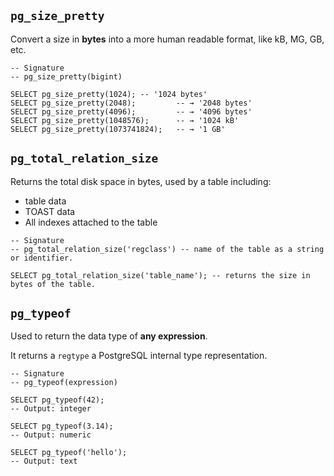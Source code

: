 ## `pg_size_pretty`
Convert a size in **bytes** into a more human readable format, like kB, MG, GB, etc.

```PostgreSQL
-- Signature
-- pg_size_pretty(bigint)

SELECT pg_size_pretty(1024); -- '1024 bytes'
SELECT pg_size_pretty(2048);         -- → '2048 bytes'
SELECT pg_size_pretty(4096);         -- → '4096 bytes'
SELECT pg_size_pretty(1048576);      -- → '1024 kB'
SELECT pg_size_pretty(1073741824);   -- → '1 GB'
```
## `pg_total_relation_size`
Returns the total disk space in bytes, used by a table including:
- table data
- TOAST data
- All indexes attached to the table
```PostgreSQL
-- Signature
-- pg_total_relation_size('regclass') -- name of the table as a string or identifier.

SELECT pg_total_relation_size('table_name'); -- returns the size in bytes of the table.
```
## `pg_typeof`
Used to return the data type of **any expression**.

It returns a `regtype` a PostgreSQL internal type representation.
```PostgreSQL
-- Signature
-- pg_typeof(expression)

SELECT pg_typeof(42);
-- Output: integer

SELECT pg_typeof(3.14);
-- Output: numeric

SELECT pg_typeof('hello');
-- Output: text
```